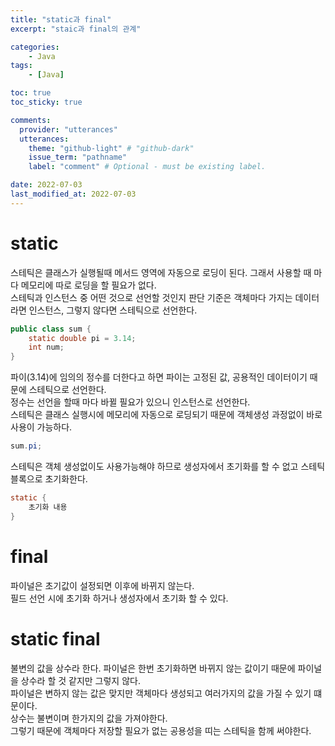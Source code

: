 ```yaml
---
title: "static과 final"
excerpt: "staic과 final의 관계"

categories:
    - Java
tags:
    - [Java]

toc: true
toc_sticky: true

comments:
  provider: "utterances"
  utterances:
    theme: "github-light" # "github-dark"
    issue_term: "pathname"
    label: "comment" # Optional - must be existing label.

date: 2022-07-03
last_modified_at: 2022-07-03
---
```

# static
스테틱은 클래스가 실행될때 메서드 영역에 자동으로 로딩이 된다. 그래서 사용할 때 마다 메모리에 따로 로딩을 할 필요가 없다.  
스테틱과 인스턴스 중 어떤 것으로 선언할 것인지 판단 기준은 객체마다 가지는 데이터라면 인스턴스, 그렇지 않다면 스테틱으로 선언한다.  
```java
public class sum {
    static double pi = 3.14;
    int num;
}
```
파이(3.14)에 임의의 정수를 더한다고 하면 파이는 고정된 값, 공용적인 데이터이기 때문에 스테틱으로 선언한다.  
정수는 선언을 할때 마다 바뀔 필요가 있으니 인스턴스로 선언한다.  
스테틱은 클래스 실행시에 메모리에 자동으로 로딩되기 때문에 객체생성 과정없이 바로 사용이 가능하다.  
```java
sum.pi;
```
스테틱은 객체 생성없이도 사용가능해야 하므로 생성자에서 초기화를 할 수 없고 스테틱 블록으로 초기화한다.  
```java
static {
    초기화 내용
}
```
# final
파이널은 초기값이 설정되면 이후에 바뀌지 않는다.  
필드 선언 시에 초기화 하거나 생성자에서 초기화 할 수 있다.  
# static final
불변의 값을 상수라 한다. 파이널은 한번 초기화하면 바뀌지 않는 값이기 때문에 파이널을 상수라 할 것 같지만 그렇지 않다.  
파이널은 변하지 않는 값은 맞지만 객체마다 생성되고 여러가지의 값을 가질 수 있기 떄문이다.  
상수는 불변이며 한가지의 값을 가져야한다.  
그렇기 때문에 객체마다 저장할 필요가 없는 공용성을 띠는 스테틱을 함께 써야한다.
